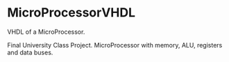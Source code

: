 # MicroProcessorVHDL
VHDL of a MicroProcessor.

Final University Class Project.
MicroProcessor with memory, ALU, registers and data buses.
